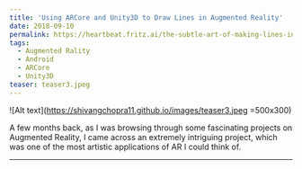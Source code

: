 ```yaml
---
title: 'Using ARCore and Unity3D to Draw Lines in Augmented Reality'
date: 2018-09-10
permalink: https://heartbeat.fritz.ai/the-subtle-art-of-making-lines-in-augmented-reality-using-arcore-and-unity3d-e26718dffa03
tags:
  - Augmented Rality
  - Android
  - ARCore
  - Unity3D
teaser: teaser3.jpeg
---
```


![Alt text](https://shivangchopra11.github.io/images/teaser3.jpeg =500x300)


A few months back, as I was browsing through some fascinating projects on Augmented Reality, I came across an extremely intriguing project, which was one of the most artistic applications of AR I could think of.

---
